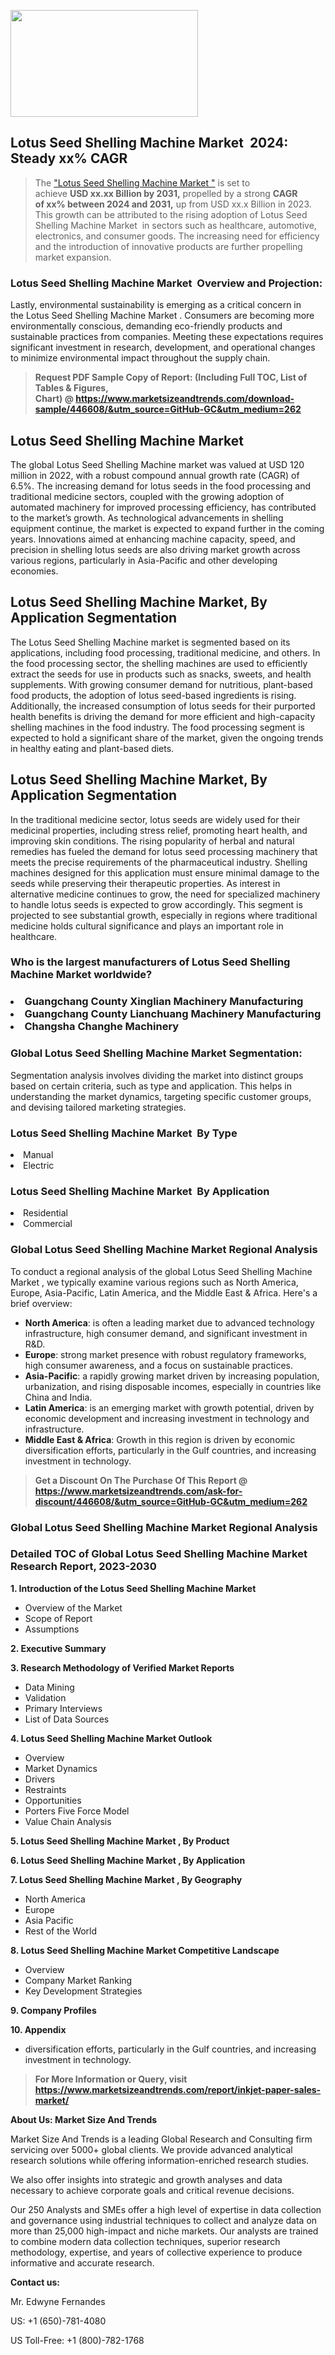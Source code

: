 <p><img class="alignnone size-medium wp-image-20088" src="https://ffe5etoiles.com/wp-content/uploads/2024/12/MST1-300x171.png" alt="" width="300" height="171" /></p><h2 id="ember46" class="ember-view reader-text-block__heading-2">Lotus Seed Shelling Machine Market &nbsp;2024: Steady&nbsp;xx% CAGR</h2><blockquote id="ember47" class="ember-view reader-text-block__blockquote">The&nbsp;<a class="app-aware-link " href="https://www.marketsizeandtrends.com/download-sample/446608/&utm_source=GitHub-GC&utm_medium=262" target="_blank" data-test-app-aware-link="">"Lotus Seed Shelling Machine Market "</a>&nbsp;is set to achieve&nbsp;<strong>USD&nbsp;xx.xx&nbsp;Billion by 2031,</strong>&nbsp;propelled by a strong&nbsp;<strong>CAGR of&nbsp;xx% between 2024 and 2031,</strong>&nbsp;up from USD xx.x Billion in 2023. This growth can be attributed to the rising adoption of&nbsp;Lotus Seed Shelling Machine Market &nbsp;in sectors such as healthcare, automotive, electronics, and consumer goods. The increasing need for efficiency and the introduction of innovative products are further propelling market expansion.</blockquote><h3 id="ember48" class="ember-view reader-text-block__heading-3">Lotus Seed Shelling Machine Market &nbsp;Overview and Projection:</h3><p id="ember49" class="ember-view reader-text-block__paragraph">Lastly, environmental sustainability is emerging as a critical concern in the&nbsp;Lotus Seed Shelling Machine Market . Consumers are becoming more environmentally conscious, demanding eco-friendly products and sustainable practices from companies. Meeting these expectations requires significant investment in research, development, and operational changes to minimize environmental impact throughout the supply chain.</p><blockquote id="ember50" class="ember-view reader-text-block__blockquote"><strong>Request PDF Sample Copy of Report: (Including Full TOC, List of Tables &amp; Figures, Chart)&nbsp;@&nbsp;<strong><a href="https://www.marketsizeandtrends.com/download-sample/446608/&utm_source=GitHub-GC&utm_medium=262" target="_blank">https://www.marketsizeandtrends.com/download-sample/446608/&utm_source=GitHub-GC&utm_medium=262</a></strong></strong></blockquote><h3 class=""> <h2>Lotus Seed Shelling Machine Market</h2><p>The global Lotus Seed Shelling Machine market was valued at USD 120 million in 2022, with a robust compound annual growth rate (CAGR) of 6.5%. The increasing demand for lotus seeds in the food processing and traditional medicine sectors, coupled with the growing adoption of automated machinery for improved processing efficiency, has contributed to the market’s growth. As technological advancements in shelling equipment continue, the market is expected to expand further in the coming years. Innovations aimed at enhancing machine capacity, speed, and precision in shelling lotus seeds are also driving market growth across various regions, particularly in Asia-Pacific and other developing economies.</p><h2>Lotus Seed Shelling Machine Market, By Application Segmentation</h2><p>The Lotus Seed Shelling Machine market is segmented based on its applications, including food processing, traditional medicine, and others. In the food processing sector, the shelling machines are used to efficiently extract the seeds for use in products such as snacks, sweets, and health supplements. With growing consumer demand for nutritious, plant-based food products, the adoption of lotus seed-based ingredients is rising. Additionally, the increased consumption of lotus seeds for their purported health benefits is driving the demand for more efficient and high-capacity shelling machines in the food industry. The food processing segment is expected to hold a significant share of the market, given the ongoing trends in healthy eating and plant-based diets.</p><h2>Lotus Seed Shelling Machine Market, By Application Segmentation</h2><p>In the traditional medicine sector, lotus seeds are widely used for their medicinal properties, including stress relief, promoting heart health, and improving skin conditions. The rising popularity of herbal and natural remedies has fueled the demand for lotus seed processing machinery that meets the precise requirements of the pharmaceutical industry. Shelling machines designed for this application must ensure minimal damage to the seeds while preserving their therapeutic properties. As interest in alternative medicine continues to grow, the need for specialized machinery to handle lotus seeds is expected to grow accordingly. This segment is projected to see substantial growth, especially in regions where traditional medicine holds cultural significance and plays an important role in healthcare.</p></h3><h3 id="" class="">Who is the largest manufacturers of&nbsp;Lotus Seed Shelling Machine Market worldwide?</h3><h3 class=""></Li><Li>Guangchang County Xinglian Machinery Manufacturing</Li><Li> Guangchang County Lianchuang Machinery Manufacturing</Li><Li> Changsha Changhe Machinery</h3><h3 id="ember53" class="ember-view reader-text-block__heading-3">Global&nbsp;Lotus Seed Shelling Machine Market Segmentation:</h3><p id="ember54" class="ember-view reader-text-block__paragraph">Segmentation analysis involves dividing the market into distinct groups based on certain criteria, such as type and application. This helps in understanding the market dynamics, targeting specific customer groups, and devising tailored marketing strategies.</p><h3 id="" class="">Lotus Seed Shelling Machine Market &nbsp;By Type</h3><p></Li><Li>Manual</Li><Li> Electric</p><h3 id="" class="">Lotus Seed Shelling Machine Market &nbsp;By Application</h3><p class=""></Li><Li>Residential</Li><Li> Commercial</p><h3 id="ember62" class="ember-view reader-text-block__heading-3">Global Lotus Seed Shelling Machine Market Regional Analysis</h3><p id="ember63" class="ember-view reader-text-block__paragraph">To conduct a regional analysis of the global Lotus Seed Shelling Machine Market , we typically examine various regions such as North America, Europe, Asia-Pacific, Latin America, and the Middle East &amp; Africa. Here's a brief overview:</p><ul><li><strong>North America</strong>: is often a leading market due to advanced technology infrastructure, high consumer demand, and significant investment in R&amp;D.</li><li><strong>Europe</strong>: strong market presence with robust regulatory frameworks, high consumer awareness, and a focus on sustainable practices.</li><li><strong>Asia-Pacific</strong>: a rapidly growing market driven by increasing population, urbanization, and rising disposable incomes, especially in countries like China and India.</li><li><strong>Latin America</strong>: is an emerging market with growth potential, driven by economic development and increasing investment in technology and infrastructure.</li><li><strong>Middle East &amp; Africa</strong>: Growth in this region is driven by economic diversification efforts, particularly in the Gulf countries, and increasing investment in technology.</li></ul><blockquote id="ember61" class="ember-view reader-text-block__blockquote"><strong>Get a Discount On The Purchase Of This Report @ <strong><a href="https://html-cleaner.com/" target="">https://www.marketsizeandtrends.com/ask-for-discount/446608/&utm_source=GitHub-GC&utm_medium=262</a></strong></strong></blockquote><h3 id="ember62" class="ember-view reader-text-block__heading-3">Global Lotus Seed Shelling Machine Market Regional Analysis</h3><h3 id="" class="">Detailed TOC of Global Lotus Seed Shelling Machine Market Research Report, 2023-2030</h3><p id="" class=""><strong>1. Introduction of the Lotus Seed Shelling Machine Market </strong></p><ul><li>Overview of the Market</li><li>Scope of Report</li><li>Assumptions</li></ul><p id="" class=""><strong>2. Executive Summary</strong></p><p id="" class=""><strong>3. Research Methodology of Verified Market Reports</strong></p><ul><li>Data Mining</li><li>Validation</li><li>Primary Interviews</li><li>List of Data Sources</li></ul><p id="" class=""><strong>4. Lotus Seed Shelling Machine Market Outlook</strong></p><ul><li>Overview</li><li>Market Dynamics</li><li>Drivers</li><li>Restraints</li><li>Opportunities</li><li>Porters Five Force Model</li><li>Value Chain Analysis</li></ul><p id="" class=""><strong>5. Lotus Seed Shelling Machine Market , By Product</strong></p><p id="" class=""><strong>6. Lotus Seed Shelling Machine Market , By Application</strong></p><p id="" class=""><strong>7. Lotus Seed Shelling Machine Market , By Geography</strong></p><ul><li>North America</li><li>Europe</li><li>Asia Pacific</li><li>Rest of the World</li></ul><p id="" class=""><strong>8. Lotus Seed Shelling Machine Market Competitive Landscape</strong></p><ul><li>Overview</li><li>Company Market Ranking</li><li>Key Development Strategies</li></ul><p id="" class=""><strong>9. Company Profiles</strong></p><p id="" class=""><strong>10. Appendix</strong></p><ul><li>diversification efforts, particularly in the Gulf countries, and increasing investment in technology.</li></ul><blockquote id="ember65" class="ember-view reader-text-block__blockquote"><strong>For More Information or Query, visit <strong><strong><a href="https://html-cleaner.com/" target="">https://www.marketsizeandtrends.com/report/inkjet-paper-sales-market/</a></strong></strong></strong></blockquote><p id="" class=""><strong>About Us: Market Size And Trends</strong></p><p id="" class="">Market Size And Trends is a leading Global Research and Consulting firm servicing over 5000+ global clients. We provide advanced analytical research solutions while offering information-enriched research studies.</p><p id="" class="">We also offer insights into strategic and growth analyses and data necessary to achieve corporate goals and critical revenue decisions.</p><p id="" class="">Our 250 Analysts and SMEs offer a high level of expertise in data collection and governance using industrial techniques to collect and analyze data on more than 25,000 high-impact and niche markets. Our analysts are trained to combine modern data collection techniques, superior research methodology, expertise, and years of collective experience to produce informative and accurate research.</p><p id="" class=""><strong>Contact us:</strong></p><p id="" class="">Mr. Edwyne Fernandes</p><p id="" class="">US: +1 (650)-781-4080</p><p id="" class="">US Toll-Free: +1 (800)-782-1768</p>
